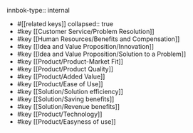 innbok-type:: internal
- #[[related keys]]
collapsed:: true
- #key [[Customer Service/Problem Resolution]]
- #key [[Human Resources/Benefits and Compensation]]
- #key [[Idea and Value Proposition/Innovation]]
- #key [[Idea and Value Proposition/Solution to a Problem]]
- #key [[Product/Product-Market Fit]]
- #key [[Product/Product Quality]]
- #key [[Product/Added Value]]
- #key [[Product/Ease of Use]]
- #key [[Solution/Solution efficiency]]
- #key [[Solution/Saving benefits]]
- #key [[Solution/Revenue benefits]]
- #key [[Product/Technology]]
- #key [[Product/Easyness of use]]




